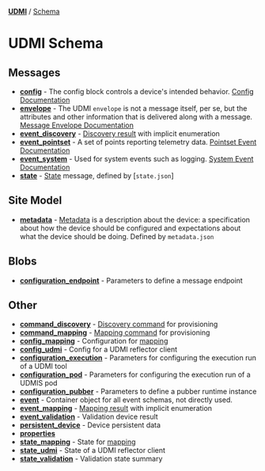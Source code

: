 [**UDMI**](../../) / [Schema](#)

<!-- Template for gencode/docs/readme.md populated by bin/gendocs -->
<!-- Second level headings correspond to Section ($section) in schema (case-sensitive)-->

# UDMI Schema 

## Messages
* [**config**](config.html) - The config block controls a device's intended behavior. [Config Documentation](../../docs/messages/config.md)
* [**envelope**](envelope.html) - The UDMI `envelope` is not a message itself, per se, but the attributes and other information that is delivered along with a message. [Message Envelope Documentation](../../docs/messages/envelope.md)
* [**event_discovery**](event_discovery.html) - [Discovery result](../../docs/specs/discovery.md) with implicit enumeration
* [**event_pointset**](event_pointset.html) - A set of points reporting telemetry data. [Pointset Event Documentation](../../docs/messages/pointset.md#telemetry)
* [**event_system**](event_system.html) - Used for system events such as logging. [System Event Documentation](../../docs/messages/system.md#event)
* [**state**](state.html) - [State](../../docs/messages/state.md) message, defined by [`state.json`]

## Site Model
* [**metadata**](metadata.html) - [Metadata](../../docs/specs/metadata.md) is a description about the device: a specification about how the device should be configured and expectations about what the device should be doing. Defined by `metadata.json`

## Blobs
* [**configuration_endpoint**](configuration_endpoint.html) - Parameters to define a message endpoint

## Other
* [**command_discovery**](command_discovery.html) - [Discovery command](../../docs/specs/discovery.md) for provisioning
* [**command_mapping**](command_mapping.html) - [Mapping command](../../docs/specs/mapping.md) for provisioning
* [**config_mapping**](config_mapping.html) - Configuration for [mapping](../../docs/specs/mapping.md)
* [**config_udmi**](config_udmi.html) - Config for a UDMI reflector client
* [**configuration_execution**](configuration_execution.html) - Parameters for configuring the execution run of a UDMI tool
* [**configuration_pod**](configuration_pod.html) - Parameters for configuring the execution run of a UDMIS pod
* [**configuration_pubber**](configuration_pubber.html) - Parameters to define a pubber runtime instance
* [**event**](event.html) - Container object for all event schemas, not directly used.
* [**event_mapping**](event_mapping.html) - [Mapping result](../../docs/specs/mapping.md) with implicit enumeration
* [**event_validation**](event_validation.html) - Validation device result
* [**persistent_device**](persistent_device.html) - Device persistent data
* [**properties**](properties.html)
* [**state_mapping**](state_mapping.html) - State for [mapping](../../docs/specs/mapping.md)
* [**state_udmi**](state_udmi.html) - State of a UDMI reflector client
* [**state_validation**](state_validation.html) - Validation state summary

